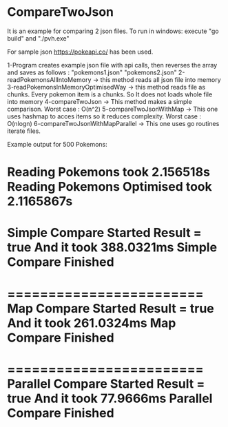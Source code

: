 # CompareTwoJson

It is an example for comparing 2 json files.
To run in windows: execute "go build" and "./pvh.exe"

For sample json https://pokeapi.co/ has been used.

1-Program creates example json file with api calls, then reverses the array and saves as follows : "pokemons1.json" "pokemons2.json"
2-readPokemonsAllIntoMemory -> this method reads all json file into memory
3-readPokemonsInMemoryOptimisedWay -> this method reads file as chunks. Every pokemon item is a chunks. So It does not loads whole file into memory
4-compareTwoJson -> This method makes a simple comparison. Worst case : O(n^2)
5-compareTwoJsonWithMap -> This one uses hashmap to acces items so it reduces complexity. Worst case : O(nlogn)
6-compareTwoJsonWithMapParallel -> This one uses go routines iterate files. 

Example output for 500 Pokemons:

Reading Pokemons took  2.156518s
Reading Pokemons Optimised took  2.1165867s
========================
Simple Compare Started
Result = true
And it took  388.0321ms
Simple Compare Finished
========================
========================
Map Compare Started
Result = true
And it took  261.0324ms
Map Compare Finished
========================
========================
Parallel Compare Started
Result = true
And it took  77.9666ms
Parallel Compare Finished
========================
